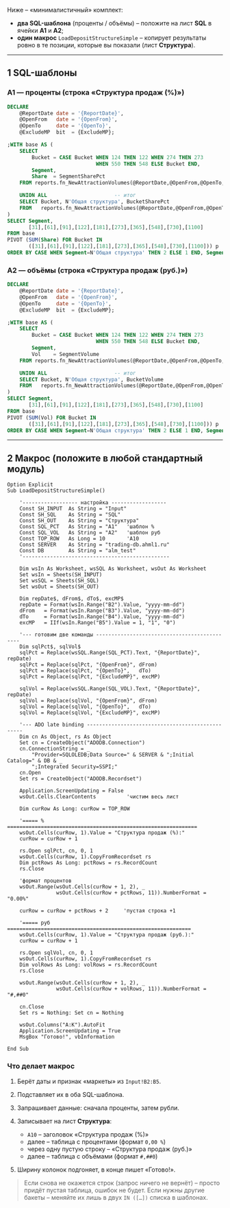 Ниже – «минималистичный» комплект:

* **два SQL-шаблона** (проценты / объёмы) – положите на лист **SQL**
  в ячейки **A1** и **A2**;
* **один макрос** `LoadDepositStructureSimple` – копирует результаты
  ровно в те позиции, которые вы показали (лист **Структура**).

---

## 1  SQL-шаблоны

### A1 — проценты (строка «Структура продаж (%)»)

```sql
DECLARE
    @ReportDate date = '{ReportDate}',
    @OpenFrom   date = '{OpenFrom}',
    @OpenTo     date = '{OpenTo}',
    @ExcludeMP  bit  = {ExcludeMP};

;WITH base AS (
    SELECT
        Bucket = CASE Bucket WHEN 124 THEN 122 WHEN 274 THEN 273
                             WHEN 550 THEN 548 ELSE Bucket END,
        Segment,
        Share  = SegmentSharePct
    FROM reports.fn_NewAttractionVolumes(@ReportDate,@OpenFrom,@OpenTo,@ExcludeMP)

    UNION ALL                      -- итог
    SELECT Bucket, N'Общая структура', BucketSharePct
    FROM   reports.fn_NewAttractionVolumes(@ReportDate,@OpenFrom,@OpenTo,@ExcludeMP)
)
SELECT Segment,
       [31],[61],[91],[122],[181],[273],[365],[548],[730],[1100]
FROM base
PIVOT (SUM(Share) FOR Bucket IN
       ([31],[61],[91],[122],[181],[273],[365],[548],[730],[1100])) p
ORDER BY CASE WHEN Segment=N'Общая структура' THEN 2 ELSE 1 END, Segment;
```

### A2 — объёмы (строка «Структура продаж (руб.)»)

```sql
DECLARE
    @ReportDate date = '{ReportDate}',
    @OpenFrom   date = '{OpenFrom}',
    @OpenTo     date = '{OpenTo}',
    @ExcludeMP  bit  = {ExcludeMP};

;WITH base AS (
    SELECT
        Bucket = CASE Bucket WHEN 124 THEN 122 WHEN 274 THEN 273
                             WHEN 550 THEN 548 ELSE Bucket END,
        Segment,
        Vol    = SegmentVolume
    FROM reports.fn_NewAttractionVolumes(@ReportDate,@OpenFrom,@OpenTo,@ExcludeMP)

    UNION ALL                      -- итог
    SELECT Bucket, N'Общая структура', BucketVolume
    FROM   reports.fn_NewAttractionVolumes(@ReportDate,@OpenFrom,@OpenTo,@ExcludeMP)
)
SELECT Segment,
       [31],[61],[91],[122],[181],[273],[365],[548],[730],[1100]
FROM base
PIVOT (SUM(Vol) FOR Bucket IN
       ([31],[61],[91],[122],[181],[273],[365],[548],[730],[1100])) p
ORDER BY CASE WHEN Segment=N'Общая структура' THEN 2 ELSE 1 END, Segment;
```

---

## 2  Макрос (положите в любой стандартный модуль)

```vba
Option Explicit
Sub LoadDepositStructureSimple()

    '------------------ настройка ------------------
    Const SH_INPUT  As String = "Input"
    Const SH_SQL    As String = "SQL"
    Const SH_OUT    As String = "Структура"
    Const SQL_PCT   As String = "A1"   'шаблон %
    Const SQL_VOL   As String = "A2"   'шаблон руб
    Const TOP_ROW   As Long = 10       'A10
    Const SERVER    As String = "trading-db.ahml1.ru"
    Const DB        As String = "alm_test"
    '------------------------------------------------

    Dim wsIn As Worksheet, wsSQL As Worksheet, wsOut As Worksheet
    Set wsIn = Sheets(SH_INPUT)
    Set wsSQL = Sheets(SH_SQL)
    Set wsOut = Sheets(SH_OUT)

    Dim repDate$, dFrom$, dTo$, excMP$
    repDate = Format(wsIn.Range("B2").Value, "yyyy-mm-dd")
    dFrom   = Format(wsIn.Range("B3").Value, "yyyy-mm-dd")
    dTo     = Format(wsIn.Range("B4").Value, "yyyy-mm-dd")
    excMP   = IIf(wsIn.Range("B5").Value = 1, "1", "0")

    '--- готовим две команды ---------------------------------------------
    Dim sqlPct$, sqlVol$
    sqlPct = Replace(wsSQL.Range(SQL_PCT).Text, "{ReportDate}", repDate)
    sqlPct = Replace(sqlPct, "{OpenFrom}", dFrom)
    sqlPct = Replace(sqlPct, "{OpenTo}",   dTo)
    sqlPct = Replace(sqlPct, "{ExcludeMP}", excMP)

    sqlVol = Replace(wsSQL.Range(SQL_VOL).Text, "{ReportDate}", repDate)
    sqlVol = Replace(sqlVol, "{OpenFrom}", dFrom)
    sqlVol = Replace(sqlVol, "{OpenTo}",   dTo)
    sqlVol = Replace(sqlVol, "{ExcludeMP}", excMP)

    '--- ADO late binding -------------------------------------------------
    Dim cn As Object, rs As Object
    Set cn = CreateObject("ADODB.Connection")
    cn.ConnectionString = _
        "Provider=SQLOLEDB;Data Source=" & SERVER & ";Initial Catalog=" & DB & _
        ";Integrated Security=SSPI;"
    cn.Open
    Set rs = CreateObject("ADODB.Recordset")

    Application.ScreenUpdating = False
    wsOut.Cells.ClearContents          'чистим весь лист

    Dim curRow As Long: curRow = TOP_ROW

    '===== % ==============================================================
    wsOut.Cells(curRow, 1).Value = "Структура продаж (%):"
    curRow = curRow + 1

    rs.Open sqlPct, cn, 0, 1
    wsOut.Cells(curRow, 1).CopyFromRecordset rs
    Dim pctRows As Long: pctRows = rs.RecordCount
    rs.Close

    'формат процентов
    wsOut.Range(wsOut.Cells(curRow + 1, 2), _
                wsOut.Cells(curRow + pctRows, 11)).NumberFormat = "0.00%"

    curRow = curRow + pctRows + 2     'пустая строка +1

    '===== руб ============================================================
    wsOut.Cells(curRow, 1).Value = "Структура продаж (руб.):"
    curRow = curRow + 1

    rs.Open sqlVol, cn, 0, 1
    wsOut.Cells(curRow, 1).CopyFromRecordset rs
    Dim volRows As Long: volRows = rs.RecordCount
    rs.Close

    wsOut.Range(wsOut.Cells(curRow + 1, 2), _
                wsOut.Cells(curRow + volRows, 11)).NumberFormat = "#,##0"

    cn.Close
    Set rs = Nothing: Set cn = Nothing

    wsOut.Columns("A:K").AutoFit
    Application.ScreenUpdating = True
    MsgBox "Готово!", vbInformation

End Sub
```

### Что делает макрос

1. Берёт даты и признак «маркеты» из `Input!B2:B5`.
2. Подставляет их в оба SQL-шаблона.
3. Запрашивает данные: сначала проценты, затем рубли.
4. Записывает на лист **Структура**:

   * `A10`     – заголовок «Структура продаж (%)»
   * далее     – таблица с процентами (формат `0,00 %`)
   * через одну пустую строку – «Структура продаж (руб.)»
   * далее     – таблица с объёмами (формат `#,##0`)
5. Ширину колонок подгоняет, в конце пишет «Готово!».

> Если снова не окажется строк (запрос ничего не вернёт) – просто придёт
> пустая таблица, ошибок не будет. Если нужны другие бакеты – меняйте
> их лишь в двух `IN ([…])` списка в шаблонах.
